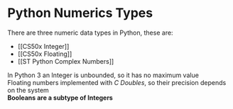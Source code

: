 # Python Numerics Types
There are three numeric data types in Python, these are:

- [[CS50x Integer]]
- [[CS50x Floating]]
- [[ST Python Complex Numbers]]

In Python 3 an Integer is unbounded, so it has no maximum value  
Floating numbers implemented with *C Doubles*, so their precision depends on the system   
**Booleans are a subtype of Integers**
